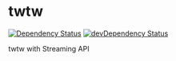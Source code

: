 # twtw

[![Dependency Status](http://img.shields.io/david/egy186/twtw.svg?style=flat)](https://david-dm.org/egy186/twtw) [![devDependency Status](http://img.shields.io/david/egy186/twtw/dev-status.svg?style=flat)](https://david-dm.org/egy186/twtw#info=devDependencies)

twtw with Streaming API
